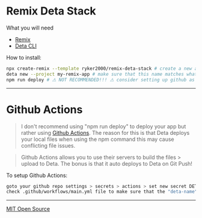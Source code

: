 # Remix Deta Stack

What you will need
- [Remix](https://remix.run)
- [Deta CLI](https://docs.deta.sh/docs/cli/install)

How to install:
```sh
npx create-remix --template ryker2000/remix-deta-stack # create a new app
deta new --project my-remix-app # make sure that this name matches what you want for your remix app
npm run deploy # ⚠ NOT RECOMMENDED!!! ⚠ consider setting up github as a better alternative.
```

---

# Github Actions

>I don't recommend  using "npm run deploy" to deploy your app but rather using [Github Actions](https://github.com/features/actions). The reason for this is that Deta deploys your local files when using the npm command this may cause conflicting file issues. 

> Github Actions allows you to use their servers to build the files > upload to Deta. The bonus is that it auto deploys to Deta on Git Push!

To setup Github Actions:
```bash
goto your github repo settings > secrets > actions > set new secret DETA_ACCESS_TOKEN to equal your deta project id
check .github/workflows/main.yml file to make sure that the "deta-name" and "deta-project" property match the one on Deta.sh
 ```

---
[MIT Open Source](LICENSE)
